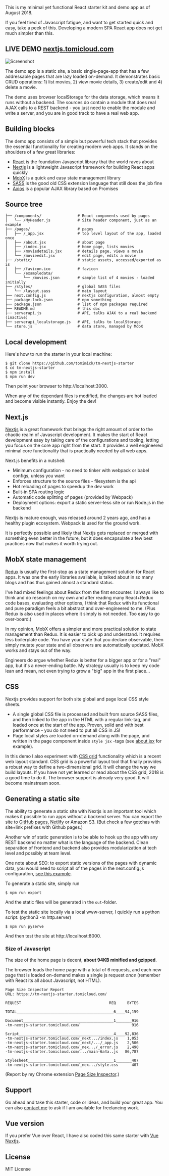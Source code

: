 
This is my minimal yet functional React starter kit and demo app as of
August 2018.

If you feel tired of Javascript fatigue, and want to get started quick and
easy, take a peek of this.  Developing a modern SPA React app does not get
much simpler than this.


LIVE DEMO [nextjs.tomicloud.com](https://nextjs.tomicloud.com)
-------------------------------------------------

![Screenshot](docs/screenshot.png)

The demo app is a static site, a basic single-page-app that has a few
addressable pages that are lazy loaded on-demand. It demonstrates basic CRUD
operations: 1) list movies, 2) view movie details, 3) create/edit and 4)
delete a movie.

The demo uses browser localStorage for the data storage, which means it runs
without a backend.  The sources do contain a module that does real AJAX calls
to a REST backend - you just need to enable the module and write a server,
and you are in good track to have a real web app.


Building blocks
---------------

The demo app consists of a simple but powerful tech stack that provides the
essential functionality for creating modern web apps. It stands on the
shoulders of a few great libraries:

* [React](https://reactjs.org/) is the foundation Javascript library that the
  world raves about
* [Nextjs](https://nextjs.org/) is a lightweight Javascript framework for
  building React apps quickly
* [MobX](https://mobx.js.org/) is a quick and easy state management library
* [SASS](https://sass-lang.com/) is the good old CSS extension language that
  still does the job fine
* [Axios](https://github.com/axios/axios) is a popular AJAX library based on
  Promises

Source tree
-----------

```
├── /components/                # React components used by pages
│   └── /MyHeader.js            # Site header component, just as an example
├── /pages/                     # pages
│   ├── /_app.jsx               # top level layout of the app, loaded once
│   ├── /about.jsx              # about page
│   ├── /index.jsx              # home page, lists movies
│   ├── /moviedetails.jsx       # details page, views a movie
│   └── /movieedit.jsx          # edit page, edits a movie
├── /static/                    # static assets, accessed/exported as is
│   ├── /favicon.ico            # favicon
│   └── /exampledata/
│       └── /movies.json        # sample list of 4 movies - loaded initially
├── /styles/                    # global SASS files
│   └── /layout.sass            # main layout
├── next.config.js              # nextjs configuration, almost empty
├── package-lock.json           # npm something
├── package.json                # list of npm packages required
├── README.md                   # this doc
├── serverapi.js                # API, talks AJAX to a real backend (inactive)
├── serverapi_localstorage.js   # API, talks to localStorage
└── store.js                    # data store, managed by MobX
```

Local development
-----------------

Here's how to run the starter in your local machine:

```shell
$ git clone https://github.com/tomimick/tm-nextjs-starter
$ cd tm-nextjs-starter
$ npm install
$ npm run dev
```

Then point your browser to http://localhost:3000.

When any of the dependant files is modified, the changes are hot loaded and
become visible instantly. Enjoy the dev!


Next.js
-------

[Nextjs](https://nextjs.org/) is a great framework that brings the right
amount of order to the chaotic realm of Javascript development. It makes the
start of React development easy by taking care of the configurations and
tooling, letting you focus on the core app right from the start. It provides a
well engineered minimal core functionality that is practically needed by all
web apps.

Next.js benefits in a nutshell:

* Minimum configuration - no need to tinker with webpack or babel configs,
  unless you want
* Enforces structure to the source files - filesystem is the api
* Hot reloading of pages to speedup the dev work
* Built-in SPA routing logic
* Automatic code splitting of pages (provided by Webpack)
* Deployment options: export a static server-less site or run Node.js in the
  backend

Nextjs is mature enough, was released around 2 years ago, and has a healthy
plugin ecosystem. Webpack is used for the ground work.

It is perfectly possible and likely that Nextjs gets replaced or merged with
something even better in the future, but it does encapsulate a few best
practices now that makes it worth trying out.


MobX state management
---------------------

[Redux](https://redux.js.org/) is usually the first-stop as a state management
solution for React apps. It was one the early libraries available, is talked
about in so many blogs and has thus gained almost a standard status.

I've had mixed feelings about Redux from the first encounter. I always like to
think and do research on my own and after reading many React+Redux code bases,
evaluating other options, I think that Redux with its functional and pure
paradigm feels a bit abstract and over-engineered to me.  (Plus Redux is
also used in places where it simply is not needed. Too easy to go over-board.)

In my opinion, MobX offers a simpler and more practical solution to state
management than Redux. It is easier to pick up and understand. It requires
less boilerplate code. You have your state that you declare observable, then
simply mutate your state and all observers are automatically updated. MobX
works and stays out of the way.

Engineers do argue whether Redux is better for a bigger app or for a "real"
app, but it's a never-ending battle. My strategy usually is to keep my code
lean and mean, not even trying to grow a "big" app in the first place...


CSS
---

Nextjs provides support for both site global and page local CSS style sheets.

* A single global CSS file is processed and built from source SASS files, and
  then linked to the app in the HTML with a regular link-tag, and loaded once
  at the start of the app. Proven, solid and with best performance - you do
  not need to put all CSS in JS!
* Page local styles are loaded on-demand along with the page, and written in
  the page component inside ```style jsx``` -tags (see
  [about.jsx](pages/about.jsx) for example).

In this demo I also experiment with [CSS grid](https://learncssgrid.com/)
functionality which is a recent web layout standard. CSS grid is a powerful
layout tool that finally provides a robust way to define a two-dimensional
grid. It will change the way we build layouts. If you have not yet learned or
read about the CSS grid, 2018 is a good time to do it. The browser support is
already very good. It will become mainstream soon.


Generating a static site
------------------------

The ability to generate a static site with Nextjs is an important tool which
makes it possible to run apps without a backend server. You can export the
site to [GitHub pages](https://pages.github.com/),
[Netlify](http://netlify.com) or Amazon S3. (But check a few gotchas with
site+link prefixes with Github pages.)

Another win of static generation is to be able to hook up the app with any
REST backend no matter what is the language of the backend. Clean separation of
frontend and backend also provides modularization at tech level and possibly
at team level.

One note about SEO: to export static versions of the pages with dynamic data,
you would need to script all of the pages in the next.config.js configuration,
[see this example](https://github.com/zeit/next.js/tree/canary/examples/with-static-export).

To generate a static site, simply run

```shell
$ npm run export
```

And the static files will be generated in the ```out```-folder.

To test the static site locally via a local www-server, I quickly run a
python script: (python3 -m http.server)

```shell
$ npm run pyserve
```

And then test the site at http://localhost:8000.

### Size of Javascript

The size of the home page is decent, **about 94KB minified and gzipped**.

The browser loads the home page with a total of 6 requests, and each new page
that is loaded on-demand makes a single js request *once* (remember with React
its all about Javascript, not HTML).

```shell
Page Size Inspector Report
URL: https://tm-nextjs-starter.tomicloud.com/

REQUEST                                       REQ     BYTES

TOTAL___________________________________________6____94,159

Document________________________________________1_______916
-tm-nextjs-starter.tomicloud.com/                       916

Script__________________________________________4____92,836
-tm-nextjs-starter.tomicloud.com/_next.../index.js    1,053
-tm-nextjs-starter.tomicloud.com/_next/.../_app.js    2,506
-tm-nextjs-starter.tomicloud.com/_nex.../_error.js    2,490
-tm-nextjs-starter.tomicloud.com/.../main-6a4a..js   86,787

Stylesheet______________________________________1_______407
-tm-nextjs-starter.tomicloud.com/_nex.../style.css      407
```

(Report by my Chrome extension [Page Size Inspector](https://chrome.google.com/webstore/detail/oepnndnpjiahgkljgbohnnccmokgcoln).)

Support
-------

Go ahead and take this starter, code or ideas, and build your great app.  You
can also [contact me](mailto:atomi@iki.fi) to ask if I am available for
freelancing work.

Vue version
-----------

If you prefer Vue over React, I have also coded this same starter with [Vue Nuxtjs](https://github.com/tomimick/tm-nuxtjs-starter).

License
-------
MIT License

